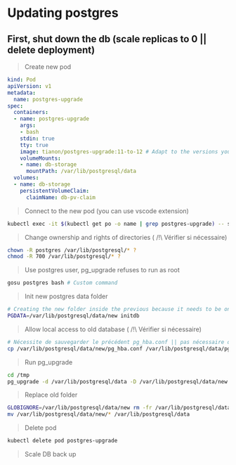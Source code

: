 # Updating postgres

## First, shut down the db (scale replicas to 0 || delete deployment)

> Create new pod

```yaml
kind: Pod
apiVersion: v1
metadata:
  name: postgres-upgrade
spec:
  containers:
  - name: postgres-upgrade
    args:
    - bash
    stdin: true
    tty: true
    image: tianon/postgres-upgrade:11-to-12 # Adapt to the versions you are using
    volumeMounts:
    - name: db-storage
      mountPath: /var/lib/postgresql/data
  volumes:
  - name: db-storage
    persistentVolumeClaim:
      claimName: db-pv-claim
```

> Connect to the new pod (you can use vscode extension)

```bash
kubectl exec -it $(kubectl get po -o name | grep postgres-upgrade) -- sh
```

> Change ownership and rights of directories ( /!\ Vérifier si nécessaire)

```bash
chown -R postgres /var/lib/postgresql/* ?
chmod -R 700 /var/lib/postgresql/* ?
```

> Use postgres user, pg_upgrade refuses to run as root

```bash
gosu postgres bash # Custom command
```

> Init new postgres data folder

```bash
# Creating the new folder inside the previous because it needs to be on the same partition for pg_upgrade --link option to work
PGDATA=/var/lib/postgresql/data/new initdb
```

> Allow local access to old database ( /!\ Vérifier si nécessaire)

```bash
# Nécessite de sauvegarder le précédent pg_hba.conf || pas nécessaire de faire la copie
cp /var/lib/postgresql/data/new/pg_hba.conf /var/lib/postgresql/data/pg_hba.conf
```

> Run pg_upgrade

```bash
cd /tmp
pg_upgrade -d /var/lib/postgresql/data -D /var/lib/postgresql/data/new --link
```

> Replace old folder

```bash
GLOBIGNORE=/var/lib/postgresql/data/new rm -fr /var/lib/postgresql/data/*
mv /var/lib/postgresql/data/new/* /var/lib/postgresql/data
```

> Delete pod

```bash
kubectl delete pod postgres-upgrade
```

> Scale DB back up